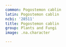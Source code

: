 ```yaml
---
common: Pogostemon cablin
latin: Pogostemon cablin
ncbi: '28511'
title: Pogostemon cablin
group: Plants and Fungi
image: .na.character

---
```

